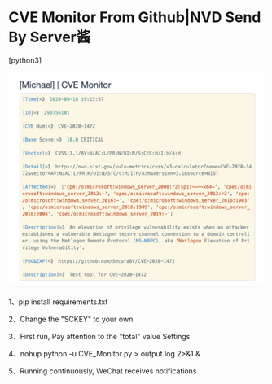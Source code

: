 # CVE Monitor From Github|NVD Send By Server酱

[python3]

![example](./img/example.png)

1、pip install requirements.txt



2、Change the "SCKEY" to your own



3、First run, Pay attention to the "total" value Settings



4、nohup python -u CVE_Monitor.py > output.log 2>&1 &



5、Running continuously, WeChat receives notifications

